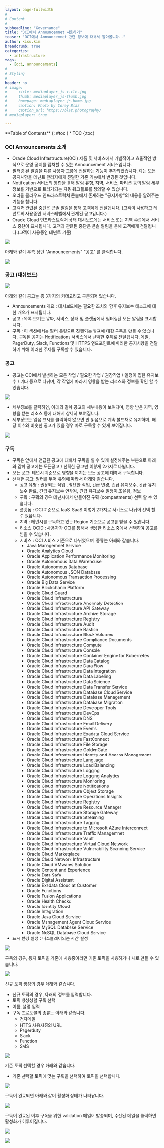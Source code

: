 ```yaml
---
layout: page-fullwidth
#
# Content
#
subheadline: "Governance"
title: "OCI에서 Announcemnet 사용하기"
teaser: "OCI에서 Announcemnet 관련 정보에 대해서 알아봅니다.."
author: kisu.kim
breadcrumb: true
categories:
  - infrastructure
tags:
  - [oci, announcements]
#
# Styling
#
header: no
# image:
#     title: mediaplayer_js-title.jpg
#     thumb: mediaplayer_js-thumb.jpg
#     homepage: mediaplayer_js-home.jpg
#     caption: Photo by Corey Blaz
#     caption_url: https://blaz.photography/
# mediaplayer: true

---
```


<div class="panel radius" markdown="1">
**Table of Contents**
{: #toc }
*  TOC
{:toc}
</div>

### OCI Announcements 소개
- Oracle Cloud Infrastructure(OCI) 제품 및 서비스에서 개별적이고 효율적인 방식으로 운영 공지를 캡처할 수 있는 Announcement 서비스입니다.
- 필터링 된 알림을 다른 사용자 그룹에 전달하는 기능이 추가되었습니다. 이는 모든 공지사항을 테넌트 관리자에게 전달한 기존 기능에서 변경된 것입니다. 
- Notification 서비스의 통합을 통해 알림 유형, 지역, 서비스, 파티션 등의 알림 세부 정보를 기반으로 트리거되는 자동 워크플로를 정의할 수 있습니다.
- 오라클 클라우드 인프라스트럭처 콘솔에서 존재하는 "공지사항"의 내용을 알려주는 기능을 합니다. 
- 고객과 관련된 중단은 콘솔 알림을 통해 고객에게 전달됩니다. (고객이 사용하고 테넌트의 사용중인 서비스레벨에서 관계된 공고입니다.)
- Oracle Cloud 인프라스트럭처 상태 대시보드에는 서비스 또는 지역 수준에서 서비스 중단이 표시됩니다. 고객과 관련된 중단은 콘솔 알림을 통해 고객에게 전달됩니다.(고객이 사용중인 테넌트 기준) 


![](/assets/img/infrastructure/announcements/oci_announcement_arch.png)

아래와 같이 우측 상단 "Announcements" "공고" 를 클릭합니다.

![](/assets/img/infrastructure/announcements/SCR-20230308-ngjg.png)


### 공고 (대쉬보드)
  ![](/assets/img/infrastructure/announcements/SCR-20230308-nhfr.png)

아래와 같이 공고늘 총 3가지의 카테고리고 구분되어 있습니다.

- Announcements 개요 : 대시보드에는 필요한 조치와 향후 유지보수 태스크에 대한 개요가 표시됩니다.
- 공고 : 목록 보기는 날짜, 서비스, 상태 및 플랫폼에서 필터링된 모든 알림을 표시합니다.
- 구독 : 이 섹션에서는 필터 용량으로 진행되는 발표에 대한 구독을 만들 수 있습니다. 구독된 공지는 Notifications 서비스에서 선택한 주제로 전달됩니다. 메일, PagerDuty, Slack, Functions 및 HTTPS 엔드포인트에 이러한 공지사항을 전달하기 위해 이러한 주제를 구독할 수 있습니다.

### 공고
- 공고는 OCI에서 발생하는 모든 작업 / 필요한 작업 / 권장작업 / 일정이 잡힌 유지보수 / 기타 등으로 나뉘며, 각 작업에 따라서 영향을 받는 리소스와 정보를 확인 할 수 있습니다.

![](/assets/img/infrastructure/announcements/SCR-20230310-gdgx.png)


- 세부정보를 클릭하면, 아래와 같이 공고의 세부내용이 보여지며, 영향 받은 지역, 영향을 받는 리소스 등에 대해서 상세히 보여집니다.
- 세부정보는 읽음 표시를 클릭하지 않으면 안 읽음으로 계속 볼드채로 유지하며, 해당 이슈와 비슷한 공고가 있을 경우 따로 구독할 수 있게 보여집니다.

![](/assets/img/infrastructure/announcements/SCR-20230310-gerr.png)


### 구독
- 구독은 앞에서 언급된 공고에 대해서 구독을 할 수 있게 설정해주는 부분으로 아래와 같이 공고에는 모든공고 / 선택한 공고만 이렇게 2가지로 나뉩니다. 
- 모든 공고:  테넌시 기준으로 영향을 끼치는 모든 공고에 대해서 구독합니다. 
- 선택한 공고: 필터를 두어 유형에 따라서 아래와 같습니다. 
  - 공고 유형 : 권장되는 작업 , 필요한 작업, 긴급 변경, 긴급 유지보수, 긴급 유지보수 완료, 긴급 유지보수 연장됨, 긴급 유지보수 일정이 조율됨, 정보 
  - 구획 : 구획의 경우 테넌시에서 만들어진 구획 (compartments) 선택 할 수 있습니다.
  - 플랫폼 : OCI 기준으로 IaaS, SaaS 이렇게 2가지로 서비스로 나뉘어 선택 할 수 있습니다.
  - 지역 : 테넌시를 구독하고 있는 Region 기준으로 공고를 받을 수 있습니다. 
  - 리소스 OCID : 사용자가 OCI를 통해서 생성한 리소스 중에서 선택하여 공고를 받을 수 있습니다. 
  - 서비스 : OCI 서비스 기준으로 나뉘었으며, 종류는 아래와 같습니다. 
    - Java Managemnet Service
    - Oracle Analytics Cloud
    - Oracle Application Performance Monitoring
    - Oracle Autonomous Data Warehouse
    - Oracle Autonomous Database
    - Oracle Autonomous JSON Database
    - Oracle Autonomous Transaction Processing
    - Oracle Big Data Service
    - Oracle Blockchanin Platform
    - Oracle Cloud Guard
    - Oracle Cloud Infrastructure
    - Oracle Cloud Infrastructure Anormaly Detection
    - Oracle Cloud Infrastructure API Gateway
    - Oracle Cloud Infrastructure Archive Storage
    - Oracle Cloud Infrastructure Registry
    - Oracle Cloud Infrastructure Audit
    - Oracle Cloud Infrastructure Bastion 
    - Oracle Cloud Infrastructure Block Volumes
    - Oracle Cloud Infrastructure Compliance Documents
    - Oracle Cloud Infrastructure Compute
    - Oracle Cloud Infrastructure Console
    - Oracle Cloud Infrastructure Container Engine for Kubernetes
    - Oracle Cloud Infrastructure Data Catalog
    - Oracle Cloud Infrastructure Data Flow
    - Oracle Cloud Infrastructure Data Integration
    - Oracle Cloud Infrastructure Data Labeling
    - Oracle Cloud Infrastructure Data Science
    - Oracle Cloud Infrastructure Data Transfer Service
    - Oracle Cloud Infrastructure Database Cloud Service
    - Oracle Cloud Infrastructure Database Management
    - Oracle Cloud Infrastructure Database Migration
    - Oracle Cloud Infrastructure Developer Tools
    - Oracle Cloud Infrastructure DevOps
    - Oracle Cloud Infrastructure DNS
    - Oracle Cloud Infrastructure Email Delivery
    - Oracle Cloud Infrastructure Events
    - Oracle Cloud Infrastructure Exadata Cloud Service
    - Oracle Cloud Infrastructure FastConnect
    - Oracle Cloud Infrastructure File Storage
    - Oracle Cloud Infrastructure GoldenGate
    - Oracle Cloud Infrastructure Identity and Access Management
    - Oracle Cloud Infrastructure Language
    - Oracle Cloud Infrastructure Load Balancing
    - Oracle Cloud Infrastructure Logging
    - Oracle Cloud Infrastructure Logging Analytics
    - Oracle Cloud Infrastructure Monitoring
    - Oracle Cloud Infrastructure Notifications
    - Oracle Cloud Infrastructure Object Storage
    - Oracle Cloud Infrastructure Operations Insights
    - Oracle Cloud Infrastructure Registry
    - Oracle Cloud Infrastructure Resource Manager
    - Oracle Cloud Infrastructure Storage Gateway
    - Oracle Cloud Infrastructure Streaming
    - Oracle Cloud Infrastructure Tagging
    - Oracle Cloud Infrastructure to Microsoft AZure Interconnect
    - Oracle Cloud Infrastructure Traffic Managemnet
    - Oracle Cloud Infrastructure Vault
    - Oracle Cloud Infrastructure Virtual Cloud Network
    - Oracle Cloud Infrastructure Vulnerability Scanning Service
    - Oracle Cloud Marketplace
    - Oracle Cloud Network Infrastructure
    - Oracle Cloud VMwares Solution
    - Oracle Content and Experience
    - Oracle Data Safe
    - Oracle Digital Assistant
    - Oracle Exadata Cloud at Customer
    - Oracle Functions
    - Oracle Fusion Applications
    - Oracle Health Checks
    - Oracle Identity Cloud
    - Oracle Integration
    - Oracle Java Cloud Service
    - Oracle Management Agent Cloud Service
    - Oracle MySQL Database Service
    - Oracle NoSQL Database Cloud Service
- 표시 환경 설정 : 디스플레이되는 시간 설정

![](/assets/img/infrastructure/announcements/SCR-20230310-gbro.png)

구독의 경우, 통지 토픽을 기존에 사용중이라면 기존 토픽을 사용하거나 새로 만들 수 있습니다.

![](/assets/img/infrastructure/announcements/SCR-20230310-gdas.png)

신규 토픽 생성의 경우 아래와 같습니다. 
- 신규 토픽의 경우, 아래의 정보를 입력합니다. 
- 토픽 생성성할 구획 선택
- 이름, 설명 입력 
- 구독 프로토콜의 종류는 아래와 같습니다.
  - 전자메일 
  - HTTS 사용자정의 URL 
  - Pagerduty
  - Slack
  - Function
  - SMS

![](/assets/img/infrastructure/announcements/SCR-20230310-nfai.png)

기존 토픽 선택할 경우 아래와 같습니다. 
- 기존 선택할 토픽에 맞는 구획을 선택하여 토픽을 선택합니다.

![](/assets/img/infrastructure/announcements/SCR-20230310-ngst.png)

구독이 완료되면 아래와 같이 활성화 상태가 나타납니다. 

![](/assets/img/infrastructure/announcements/SCR-20230310-nhfr.png)

구독이 완료된 이후 구독을 위한 validation 메일이 발송되며, 수신된 메일을 클릭하면 활성화가 이루어집니다.

![](/assets/img/infrastructure/announcements/SCR-20230310-gsiq.png)

![](/assets/img/infrastructure/announcements/SCR-20230310-gskz.png)